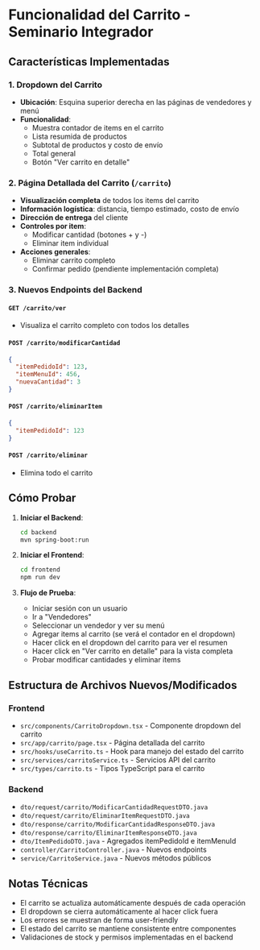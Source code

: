 # Funcionalidad del Carrito - Seminario Integrador

## Características Implementadas

### 1. Dropdown del Carrito
- **Ubicación**: Esquina superior derecha en las páginas de vendedores y menú
- **Funcionalidad**: 
  - Muestra contador de items en el carrito
  - Lista resumida de productos
  - Subtotal de productos y costo de envío
  - Total general
  - Botón "Ver carrito en detalle"

### 2. Página Detallada del Carrito (`/carrito`)
- **Visualización completa** de todos los items del carrito
- **Información logística**: distancia, tiempo estimado, costo de envío
- **Dirección de entrega** del cliente
- **Controles por item**:
  - Modificar cantidad (botones + y -)
  - Eliminar item individual
- **Acciones generales**:
  - Eliminar carrito completo
  - Confirmar pedido (pendiente implementación completa)

### 3. Nuevos Endpoints del Backend

#### `GET /carrito/ver`
- Visualiza el carrito completo con todos los detalles

#### `POST /carrito/modificarCantidad`
```json
{
  "itemPedidoId": 123,
  "itemMenuId": 456,
  "nuevaCantidad": 3
}
```

#### `POST /carrito/eliminarItem`
```json
{
  "itemPedidoId": 123
}
```

#### `POST /carrito/eliminar`
- Elimina todo el carrito

## Cómo Probar

1. **Iniciar el Backend**:
   ```bash
   cd backend
   mvn spring-boot:run
   ```

2. **Iniciar el Frontend**:
   ```bash
   cd frontend
   npm run dev
   ```

3. **Flujo de Prueba**:
   - Iniciar sesión con un usuario
   - Ir a "Vendedores" 
   - Seleccionar un vendedor y ver su menú
   - Agregar items al carrito (se verá el contador en el dropdown)
   - Hacer click en el dropdown del carrito para ver el resumen
   - Hacer click en "Ver carrito en detalle" para la vista completa
   - Probar modificar cantidades y eliminar items

## Estructura de Archivos Nuevos/Modificados

### Frontend
- `src/components/CarritoDropdown.tsx` - Componente dropdown del carrito
- `src/app/carrito/page.tsx` - Página detallada del carrito
- `src/hooks/useCarrito.ts` - Hook para manejo del estado del carrito
- `src/services/carritoService.ts` - Servicios API del carrito
- `src/types/carrito.ts` - Tipos TypeScript para el carrito

### Backend
- `dto/request/carrito/ModificarCantidadRequestDTO.java`
- `dto/request/carrito/EliminarItemRequestDTO.java` 
- `dto/response/carrito/ModificarCantidadResponseDTO.java`
- `dto/response/carrito/EliminarItemResponseDTO.java`
- `dto/ItemPedidoDTO.java` - Agregados itemPedidoId e itemMenuId
- `controller/CarritoController.java` - Nuevos endpoints
- `service/CarritoService.java` - Nuevos métodos públicos

## Notas Técnicas

- El carrito se actualiza automáticamente después de cada operación
- El dropdown se cierra automáticamente al hacer click fuera
- Los errores se muestran de forma user-friendly
- El estado del carrito se mantiene consistente entre componentes
- Validaciones de stock y permisos implementadas en el backend
